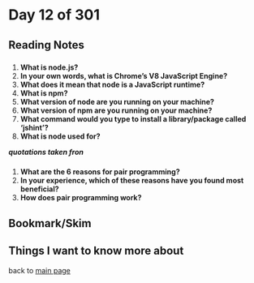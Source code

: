 # Day 12 of 301

## Reading Notes

### []()

1. **What is node.js?**
2. **In your own words, what is Chrome’s V8 JavaScript Engine?**
3. **What does it mean that node is a JavaScript runtime?**
4. **What is npm?**
5. **What version of node are you running on your machine?**
6. **What version of npm are you running on your machine?**
7. **What command would you type to install a library/package called ‘jshint’?**
8. **What is node used for?**

**_quotations taken fron []()_**

### []()

1. **What are the 6 reasons for pair programming?**
2. **In your experience, which of these reasons have you found most beneficial?**
3. **How does pair programming work?**

## Bookmark/Skim

[]()
[]()
[]()

## Things I want to know more about

back to [main page](README.md)

